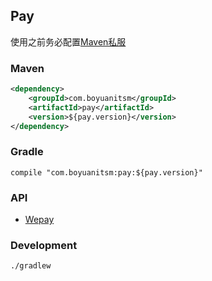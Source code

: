 ## Pay

使用之前务必配置[Maven私服](http://172.16.8.21:20000/helper/nexus-maven-repo)

### Maven

```xml
<dependency>
    <groupId>com.boyuanitsm</groupId>
    <artifactId>pay</artifactId>
    <version>${pay.version}</version>
</dependency>
```

### Gradle

```
compile "com.boyuanitsm:pay:${pay.version}"
```

### API

- [Wepay](docs/wepay/wepay.md)



### Development

```
./gradlew
```
